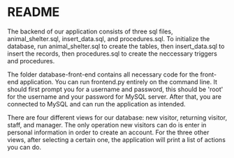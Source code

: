 # README
The backend of our application consists of three sql files, animal_shelter.sql, insert_data.sql, and procedures.sql. To initialize the database, run animal_shelter.sql to create the tables, then insert_data.sql to insert the records, then procedures.sql to create the neccessary triggers and procedures.

The folder database-front-end contains all necessary code for the front-end application. You can run frontend.py entirely on the command 
line. It should first prompt you for a username and password, this should be 'root' for the username and your password for MySQL server. After that, you are connected to MySQL and can run the application as intended. 

There are four different views for our database: new visitor, returning visitor, staff, and manager. The only operation new visitors can do is enter in personal information in order to create an account. For the three other views, after selecting a certain one, the application
will print a list of actions you can do.
